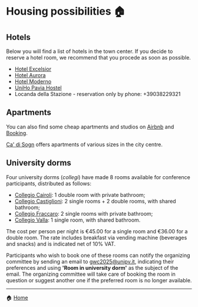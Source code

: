 # Housing possibilities 🏠

## Hotels
Below you will find a list of hotels in the town center. If you decide to reserve a hotel room, we recommend that you procede as soon as possible.

- [Hotel Excelsior](https://www.hotelexcelsiorpavia.com)
- [Hotel Aurora](https://www.hotel-aurora.eu)
- [Hotel Moderno](http://www.hotelmoderno.it)
- [UniHo Pavia Hostel](https://www.uniho.it)
- Locanda della Stazione - reservation only by phone: +39038229321

## Apartments
You can also find some cheap apartments and studios on [Airbnb](https://www.airbnb.com) and [Booking](https://www.booking.com/index.it.html?label=gen173nr-1BCAEoggI46AdIM1gEaHGIAQGYARS4AQfIAQ3YAQHoAQGIAgGoAgO4Aq25_q4GwAIB0gIkMmViMGJmZmUtMzUyOS00MWUyLWEzZjgtYzU1ZWRmOWJjNTlk2AIF4AIB&sid=5483f7dd17f206895ea9a8b31b5a5c7c&keep_landing=1&sb_price_type=total&). 

[Ca' di Sogn](https://www.lacadisogn.com/) offers apartments of various sizes in the city centre.

## University dorms
Four university dorms (*collegi*) have made 8 rooms available for conference participants, distributed as follows:

- [Collegio Cairoli](https://www.collegiocairoli.it/it/): 1 double room with private bathroom;
- [Collegio Castiglioni](http://www.collegiocastiglionibrugnatelli.it/): 2 single rooms + 2 double rooms, with shared bathroom;
- [Collegio Fraccaro](https://www.collegidipavia.it/collegio/7/collegio-plinio-fraccaro): 2 single rooms with private bathroom;
- [Collegio Valla](https://valla.edisu.pv.it/): 1 single room, with shared bathroom.

The cost per person per night is €45.00 for a single room and €36.00 for a double room. The rate includes breakfast via vending machine (beverages and snacks) and is indicated net of 10% VAT. 

Participants who wish to book one of these rooms can notify the organizing committee by sending an email to [gwc2025@unipv.it](gwc2025@unipv.it), indicating their preferences and using **'Room in university dorm'** as the subject of the email. The organizing committee will take care of booking the room in question or suggest another one if the preferred room is no longer available.

---

🏠 [Home](https://unipv-larl.github.io/GWC2025/)
